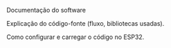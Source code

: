  Documentação do software
 
Explicação do código-fonte (fluxo, bibliotecas usadas).

Como configurar e carregar o código no ESP32.
